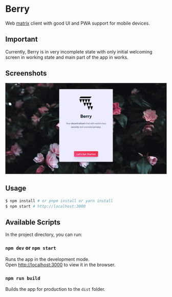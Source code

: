 # Berry

Web [matrix](https://matrix.org/) client with good UI and PWA support for mobile devices.

## Important

Currently, Berry is in very incomplete state with only initial welcoming screen in working state and main part of the app in works.

## Screenshots
<p align="center">
  <img width="auto" src="https://raw.githubusercontent.com/Firstbober/Berry/master/screenshots/welcome.webp">
</p>

## Usage

```bash
$ npm install # or pnpm install or yarn install
$ npm start # http://localhost:3000
```

## Available Scripts

In the project directory, you can run:

### `npm dev` or `npm start`

Runs the app in the development mode.<br>
Open [http://localhost:3000](http://localhost:3000) to view it in the browser.

### `npm run build`

Builds the app for production to the `dist` folder.<br>
